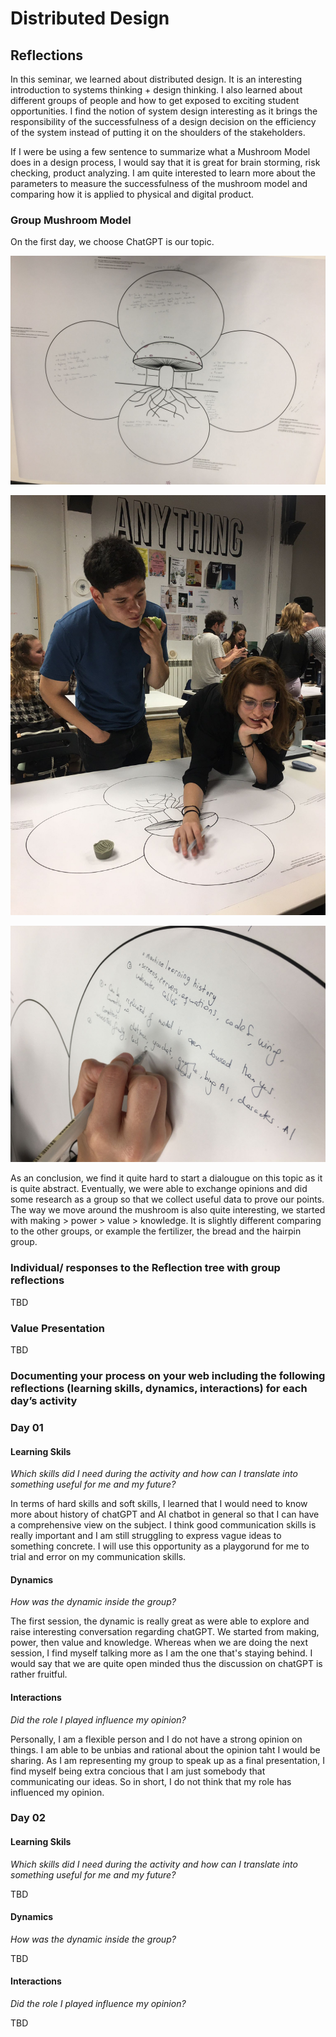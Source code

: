 # Distributed Design

## Reflections

In this seminar, we learned about distributed design. It is an interesting introduction to systems thinking + design thinking. I also learned about different groups of people and how to get exposed to exciting student opportunities. I find the notion of system design interesting as it brings the responsibility of the successfulness of a design decision on the efficiency of the system instead of putting it on the shoulders of the stakeholders.

If I were be using a few sentence to summarize what a Mushroom Model does in a design process, I would say that it is great for brain storming, risk checking, product analyzing. I am quite interested to learn more about the parameters to measure the successfulness of the mushroom model and comparing how it is applied to physical and digital product.

### Group Mushroom Model 

On the first day, we choose ChatGPT is our topic.

![image](../images/term03/01_distributeddesign/day01/02.jpeg)

![image](../images/term03/01_distributeddesign/day01/03.jpeg)

![image](../images/term03/01_distributeddesign/day01/04.jpeg)

As an conclusion, we find it quite hard to start a dialougue on this topic as it is quite abstract. Eventually, we were able to exchange opinions and did some research as a group so that we collect useful data to prove our points. The way we move around the mushroom is also quite interesting, we started with making > power > value > knowledge. It is slightly different comparing to the other groups, or example the fertilizer, the bread and the hairpin group.

### Individual/ responses to the Reflection tree with group reflections

TBD

### Value Presentation

TBD

### Documenting your process on your web including the following reflections (learning skills, dynamics, interactions) for each day’s activity

### Day 01

#### Learning Skils
*Which skills did I need during the activity and how can I translate into something useful for me and my future?*

In terms of hard skills and soft skills, I learned that I would need to know more about history of chatGPT and AI chatbot in general so that I can have a comprehensive view on the subject. I think good communication skills is really important and I am still struggling to express vague ideas to something concrete. I will use this opportunity as a playgorund for me to trial and error on my communication skills.

#### Dynamics
*How was the dynamic inside the group?*

The first session, the dynamic is really great as were able to explore and raise interesting conversation regarding chatGPT. We started from making, power, then value and knowledge. Whereas when we are doing the next session, I find myself talking more as I am the one that's staying behind. I would say that we are quite open minded thus the discussion on chatGPT is rather fruitful.

#### Interactions
*Did the role I played influence my opinion?*

Personally, I am a flexible person and I do not have a strong opinion on things. I am able to be unbias and rational about the opinion taht I would be sharing. As I am representing my group to speak up as a final presentation, I find myself being extra concious that I am just somebody that communicating our ideas. So in short, I do not think that my role has influenced my opinion.

### Day 02

#### Learning Skils
*Which skills did I need during the activity and how can I translate into something useful for me and my future?*

TBD

#### Dynamics
*How was the dynamic inside the group?*

TBD

#### Interactions
*Did the role I played influence my opinion?*

TBD




